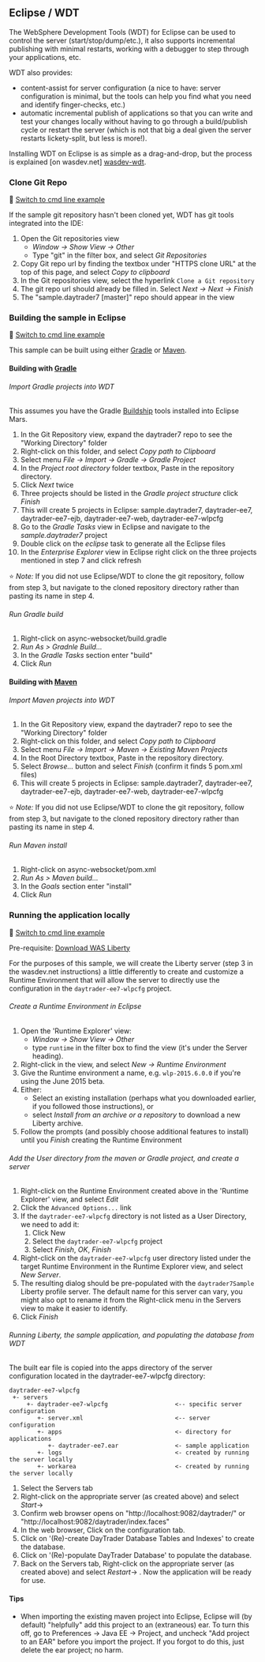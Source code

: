 ## Eclipse / WDT

The WebSphere Development Tools (WDT) for Eclipse can be used to control the server (start/stop/dump/etc.), it also supports incremental publishing with minimal restarts, working with a debugger to step through your applications, etc.

WDT also provides:

* content-assist for server configuration (a nice to have: server configuration is minimal, but the tools can help you find what you need and identify finger-checks, etc.)
* automatic incremental publish of applications so that you can write and test your changes locally without having to go through a build/publish cycle or restart the server (which is not that big a deal given the server restarts lickety-split, but less is more!).

Installing WDT on Eclipse is as simple as a drag-and-drop, but the process is explained [on wasdev.net] [wasdev-wdt].

[wasdev-wdt]: https://developer.ibm.com/wasdev/downloads/liberty-profile-using-eclipse/

### Clone Git Repo
:pushpin: [Switch to cmd line example](/docs/Using-cmd-line.md/#clone-git-repo)

If the sample git repository hasn't been cloned yet, WDT has git tools integrated into the IDE:

1.  Open the Git repositories view
    * *Window -> Show View -> Other*
    * Type "git" in the filter box, and select *Git Repositories*
2.  Copy Git repo url by finding the textbox under "HTTPS clone URL" at the top of this page, and select *Copy to clipboard*
3.  In the Git repositories view, select the hyperlink `Clone a Git repository`
4.  The git repo url should already be filled in.  Select *Next -> Next -> Finish*
5.  The "sample.daytrader7 [master]" repo should appear in the view

### Building the sample in Eclipse
:pushpin: [Switch to cmd line example](/docs/Using-cmd-line.md/#building-the-sample)

This sample can be built using either [Gradle](#building-with-gradle) or [Maven](#building-with-maven).

#### Building with [Gradle](http://gradle.org/)

###### Import Gradle projects into WDT

This assumes you have the Gradle [Buildship](https://projects.eclipse.org/projects/tools.buildship) tools installed into Eclipse Mars.

1. In the Git Repository view, expand the daytrader7 repo to see the "Working Directory" folder
2. Right-click on this folder, and select *Copy path to Clipboard*
3. Select menu *File -> Import -> Gradle -> Gradle Project*
4. In the *Project root directory* folder textbox, Paste in the repository directory.
5. Click *Next* twice
6. Three projects should be listed in the *Gradle project structure* click *Finish*
7. This will create 5 projects in Eclipse: sample.daytrader7, daytrader-ee7, daytrader-ee7-ejb, daytrader-ee7-web, daytrader-ee7-wlpcfg
8. Go to the *Gradle Tasks* view in Eclipse and navigate to the *sample.daytrader7* project
9. Double click on the *eclipse* task to generate all the Eclipse files
10. In the *Enterprise Explorer* view in Eclipse right click on the three projects mentioned in step 7 and click refresh

:star: *Note:* If you did not use Eclipse/WDT to clone the git repository, follow from step 3, but navigate to the cloned repository directory rather than pasting its name in step 4.

###### Run Gradle build

1. Right-click on async-websocket/build.gradle
2. *Run As > Gradnle Build...*
3. In the *Gradle Tasks* section enter "build"
4. Click *Run*

#### Building with [Maven](http://maven.apache.org/)

###### Import Maven projects into WDT

1.  In the Git Repository view, expand the daytrader7 repo to see the "Working Directory" folder
2.  Right-click on this folder, and select *Copy path to Clipboard*
3.  Select menu *File -> Import -> Maven -> Existing Maven Projects*
4.  In the Root Directory textbox, Paste in the repository directory.
5.  Select *Browse...* button and select *Finish* (confirm it finds 5 pom.xml files)
6.  This will create 5 projects in Eclipse: sample.daytrader7, daytrader-ee7, daytrader-ee7-ejb, daytrader-ee7-web, daytrader-ee7-wlpcfg

:star: *Note:* If you did not use Eclipse/WDT to clone the git repository, follow from step 3, but navigate to the cloned repository directory rather than pasting its name in step 4.

###### Run Maven install

1. Right-click on async-websocket/pom.xml
2. *Run As > Maven build...*
3. In the *Goals* section enter "install"
4. Click *Run*

### Running the application locally
:pushpin: [Switch to cmd line example](/docs/Using-cmd-line.md/#running-the-application-locally)

Pre-requisite: [Download WAS Liberty](docs/Downloading-WAS-Liberty.md)

For the purposes of this sample, we will create the Liberty server (step 3 in the wasdev.net instructions) a little differently to create and customize a Runtime Environment that will allow the server to directly use the configuration in the `daytrader-ee7-wlpcfg` project.

###### Create a Runtime Environment in Eclipse

1. Open the 'Runtime Explorer' view:
    * *Window -> Show View -> Other*
    * type `runtime` in the filter box to find the view (it's under the Server heading).
2. Right-click in the view, and select *New -> Runtime Environment*
3. Give the Runtime environment a name, e.g. `wlp-2015.6.0.0` if you're using the June 2015 beta.
4. Either:
    * Select an existing installation (perhaps what you downloaded earlier, if you followed those instructions), or
    * select *Install from an archive or a repository* to download a new Liberty archive.
5. Follow the prompts (and possibly choose additional features to install) until you *Finish* creating the Runtime Environment

###### Add the User directory from the maven or Gradle project, and create a server

1. Right-click on the Runtime Environment created above in the 'Runtime Explorer' view, and select *Edit*
2. Click the `Advanced Options...` link
3. If the `daytrader-ee7-wlpcfg` directory is not listed as a User Directory, we need to add it:
    1. Click New
    2. Select the `daytrader-ee7-wlpcfg` project
    3. Select *Finish*, *OK*, *Finish*
4. Right-click on the `daytrader-ee7-wlpcfg` user directory listed under the target Runtime Environment in the Runtime Explorer view, and select *New Server*.
5. The resulting dialog should be pre-populated with the `daytrader7Sample` Liberty profile server.
   The default name for this server can vary, you might also opt to rename it from the Right-click menu in the Servers view to make it easier to identify.
6. Click *Finish*


###### Running Liberty, the sample application, and populating the database from WDT

The built ear file is copied into the apps directory of the server configuration located in the daytrader-ee7-wlpcfg directory:

```text
daytrader-ee7-wlpcfg
 +- servers
     +- daytrader-ee7-wlpcfg                   <-- specific server configuration
        +- server.xml                          <-- server configuration
        +- apps                                <- directory for applications
           +- daytrader-ee7.ear                <- sample application
        +- logs                                <- created by running the server locally
        +- workarea                            <- created by running the server locally
```

1.  Select the Servers tab
2.  Right-click on the appropriate server (as created above) and select *Start*-> 
3.  Confirm web browser opens on "http://localhost:9082/daytrader/" or "http://localhost:9082/daytrader/index.faces"
4.  In the web browser, Click on the configuration tab.
5.  Click on '(Re)-create  DayTrader Database Tables and Indexes' to create the database.
6.  Click on '(Re)-populate  DayTrader Database' to populate the database.
7.  Back on the Servers tab,  Right-click on the appropriate server (as created above) and select *Restart*-> .  Now the application will be ready for use.

#### Tips

* When importing the existing maven project into Eclipse, Eclipse will (by default) "helpfully" add this project to an (extraneous) ear. To turn this off, go to Preferences -> Java EE -> Project, and uncheck "Add project to an EAR" before you import the project. If you forgot to do this, just delete the ear project; no harm.
